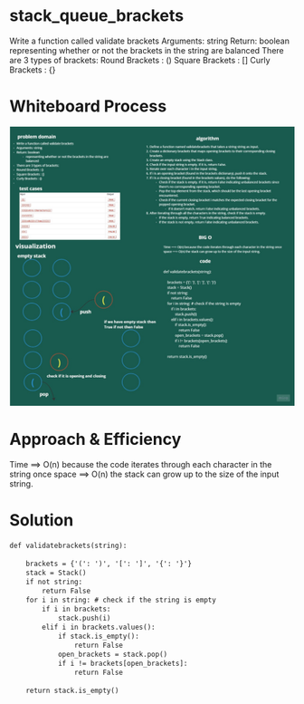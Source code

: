 # stack_queue_brackets

Write a function called validate brackets
Arguments: string
Return: boolean
representing whether or not the brackets in the string are balanced
There are 3 types of brackets:
Round Brackets : ()
Square Brackets : []
Curly Brackets : {}


# Whiteboard Process

![stack_queue_brackets](./../stack_queue_brackets/CC13.jpg)

# Approach & Efficiency

Time ==> O(n) because the code iterates through each character in the string once
space ==> O(n) the stack can grow up to the size of the input string.

# Solution

    def validatebrackets(string):

        brackets = {'(': ')', '[': ']', '{': '}'}
        stack = Stack()
        if not string:
            return False
        for i in string: # check if the string is empty
            if i in brackets:
                stack.push(i)
            elif i in brackets.values():
                if stack.is_empty():
                    return False
                open_brackets = stack.pop()
                if i != brackets[open_brackets]:
                    return False

        return stack.is_empty()